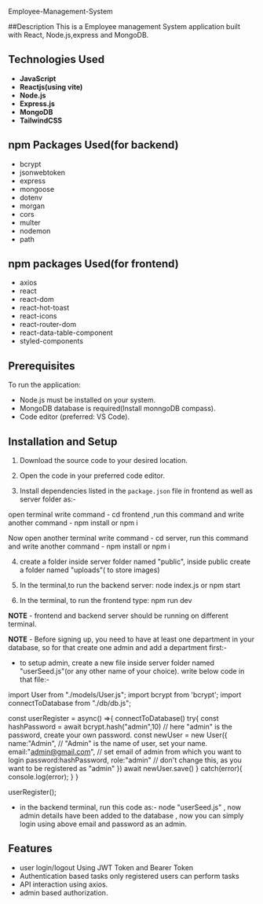 Employee-Management-System

##Description
This is a Employee management System application built with React, Node.js,express and MongoDB.

## Technologies Used
- **JavaScript**
- **Reactjs(using vite)**
- **Node.js**
- **Express.js**
- **MongoDB**
- **TailwindCSS**

## npm Packages Used(for backend)
- bcrypt
- jsonwebtoken
- express
- mongoose
- dotenv
- morgan
- cors
- multer
- nodemon
- path

## npm packages Used(for frontend)
- axios
- react
- react-dom
- react-hot-toast
- react-icons
- react-router-dom
- react-data-table-component
- styled-components

## Prerequisites
To run the application:
- Node.js must be installed on your system.
- MongoDB database is required(Install monngoDB compass).
- Code editor (preferred: VS Code).

## Installation and Setup
1. Download the source code to your desired location.
2. Open the code in your preferred code editor.

3. Install dependencies listed in the `package.json` file in frontend as well as server folder as:-

open terminal write command - cd frontend ,run this command and write another command - npm install or npm i 

Now open another terminal write command - cd server, run this command and write another command - npm install or npm i

4. create a folder inside server folder named "public", inside public create a folder named "uploads"( to store images)

5. In the terminal,to run the backend server:
	node index.js or npm start

6. In the terminal, to run the frontend type:
npm run dev

**NOTE** - frontend and backend server should be running on different terminal.

**NOTE** - Before signing up, you need to have at least one department in your database, so for that create one admin and add a department first:-

- to setup admin, create a new file inside server folder named "userSeed.js"(or any other name of your choice). write below code in that file:-

import User from "./models/User.js";
import bcrypt from 'bcrypt';
import connectToDatabase from "./db/db.js";

const userRegister = async() =>{
    connectToDatabase()
    try{
        const hashPassword = await bcrypt.hash("admin",10)  // here "admin" is the password, create your own password.
        const newUser = new User({
            name:"Admin",               // "Admin" is the name of user, set your name.               
            email:"admin@gmail.com",    // set email of admin from which you want to login
            password:hashPassword,
            role:"admin"                // don't change this, as you want to be registered as "admin"
        })
        await newUser.save()
    } catch(error){
        console.log(error);
    }
}

userRegister();

- in the backend terminal, run this code as:- node "userSeed.js" , now admin details have been added to the database , now you can simply login using above email and password as an admin.  

## Features
- user login/logout Using JWT Token and Bearer Token
- Authentication based tasks only registered users can perform tasks
- API interaction using axios.
- admin based authorization. 